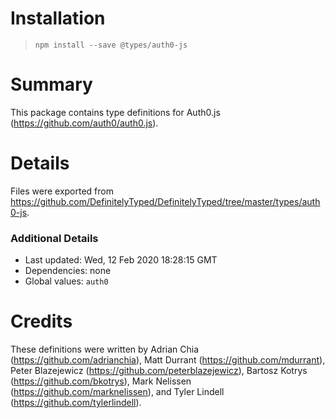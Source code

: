 # Installation
> `npm install --save @types/auth0-js`

# Summary
This package contains type definitions for Auth0.js (https://github.com/auth0/auth0.js).

# Details
Files were exported from https://github.com/DefinitelyTyped/DefinitelyTyped/tree/master/types/auth0-js.

### Additional Details
 * Last updated: Wed, 12 Feb 2020 18:28:15 GMT
 * Dependencies: none
 * Global values: `auth0`

# Credits
These definitions were written by Adrian Chia (https://github.com/adrianchia), Matt Durrant (https://github.com/mdurrant), Peter Blazejewicz (https://github.com/peterblazejewicz), Bartosz Kotrys (https://github.com/bkotrys), Mark Nelissen (https://github.com/marknelissen), and Tyler Lindell (https://github.com/tylerlindell).
